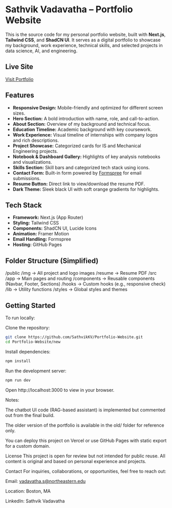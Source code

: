# Sathvik Vadavatha – Portfolio Website

This is the source code for my personal portfolio website, built with **Next.js**, **Tailwind CSS**, and **ShadCN UI**. It serves as a digital portfolio to showcase my background, work experience, technical skills, and selected projects in data science, AI, and engineering.

## Live Site

[Visit Portfolio](https://sathvik-vadavatha-portfolio.vercel.app/)

## Features

- **Responsive Design:** Mobile-friendly and optimized for different screen sizes.
- **Hero Section:** A bold introduction with name, role, and call-to-action.
- **About Section:** Overview of my background and technical focus.
- **Education Timeline:** Academic background with key coursework.
- **Work Experience:** Visual timeline of internships with company logos and rich descriptions.
- **Project Showcase:** Categorized cards for IS and Mechanical Engineering projects.
- **Notebook & Dashboard Gallery:** Highlights of key analysis notebooks and visualizations.
- **Skills Section:** Skill bars and categorized tech stack using icons.
- **Contact Form:** Built-in form powered by [Formspree](https://formspree.io) for email submissions.
- **Resume Button:** Direct link to view/download the resume PDF.
- **Dark Theme:** Sleek black UI with soft orange gradients for highlights.

## Tech Stack

- **Framework:** Next.js (App Router)
- **Styling:** Tailwind CSS
- **Components:** ShadCN UI, Lucide Icons
- **Animation:** Framer Motion
- **Email Handling:** Formspree
- **Hosting:** GitHub Pages

## Folder Structure (Simplified)

/public /img → All project and logo images /resume → Resume PDF /src /app → Main pages and routing /components → Reusable components (Navbar, Footer, Sections) /hooks → Custom hooks (e.g., responsive check) /lib → Utility functions /styles → Global styles and themes


## Getting Started

To run locally:

Clone the repository:

```bash
git clone https://github.com/SathvikKV/Portfolio-Website.git
cd Portfolio-Website/new
```
   
Install dependencies:

```bash
npm install
```

Run the development server:

```bash
npm run dev
```
Open http://localhost:3000 to view in your browser.

Notes:

The chatbot UI code (RAG-based assistant) is implemented but commented out from the final build.

The older version of the portfolio is available in the old/ folder for reference only.

You can deploy this project on Vercel or use GitHub Pages with static export for a custom domain.

License
This project is open for review but not intended for public reuse. All content is original and based on personal experience and projects.

Contact
For inquiries, collaborations, or opportunities, feel free to reach out:

Email: vadavatha.s@northeastern.edu

Location: Boston, MA

LinkedIn: Sathvik Vadavatha
